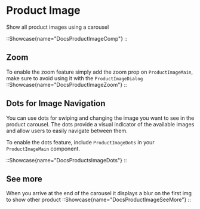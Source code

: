 # Product Image

Show all product images using a carousel

::Showcase{name="DocsProductImageComp"}
::

## Zoom

To enable the zoom feature simply add the zoom prop on `ProductImageMain`, make sure to avoid using it with the `ProductImageDialog`
::Showcase{name="DocsProductImageZoom"}
::

## Dots for Image Navigation

You can use dots for swiping and changing the image you want to see in the product carousel. The dots provide a visual indicator of the available images and allow users to easily navigate between them.

To enable the dots feature, include `ProductImageDots` in your `ProductImageMain` component.

::Showcase{name="DocsProductsImageDots"}
::

## See more

When you arrive at the end of the carousel it displays a blur on the first img to show other product
::Showcase{name="DocsProductImageSeeMore"}
::